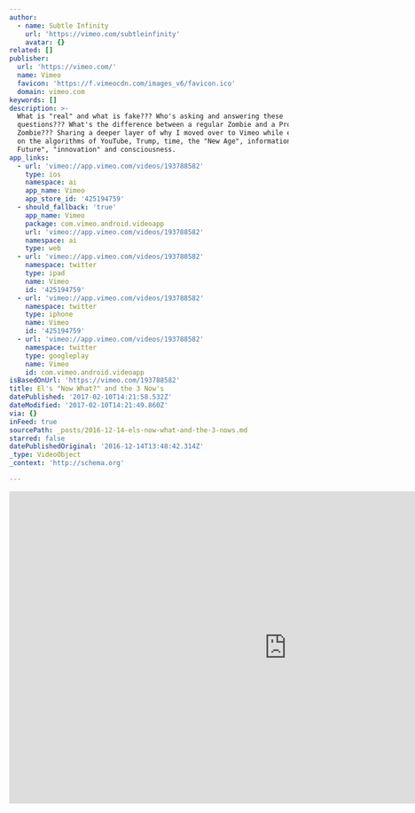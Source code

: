 ```yaml
---
author:
  - name: Subtle Infinity
    url: 'https://vimeo.com/subtleinfinity'
    avatar: {}
related: []
publisher:
  url: 'https://vimeo.com/'
  name: Vimeo
  favicon: 'https://f.vimeocdn.com/images_v6/favicon.ico'
  domain: vimeo.com
keywords: []
description: >-
  What is "real" and what is fake??? Who's asking and answering these
  questions??? What's the difference between a regular Zombie and a Proud
  Zombie??? Sharing a deeper layer of why I moved over to Vimeo while expanding
  on the algorithms of YouTube, Trump, time, the "New Age", information, "The
  Future", "innovation" and consciousness.
app_links:
  - url: 'vimeo://app.vimeo.com/videos/193788582'
    type: ios
    namespace: ai
    app_name: Vimeo
    app_store_id: '425194759'
  - should_fallback: 'true'
    app_name: Vimeo
    package: com.vimeo.android.videoapp
    url: 'vimeo://app.vimeo.com/videos/193788582'
    namespace: ai
    type: web
  - url: 'vimeo://app.vimeo.com/videos/193788582'
    namespace: twitter
    type: ipad
    name: Vimeo
    id: '425194759'
  - url: 'vimeo://app.vimeo.com/videos/193788582'
    namespace: twitter
    type: iphone
    name: Vimeo
    id: '425194759'
  - url: 'vimeo://app.vimeo.com/videos/193788582'
    namespace: twitter
    type: googleplay
    name: Vimeo
    id: com.vimeo.android.videoapp
isBasedOnUrl: 'https://vimeo.com/193788582'
title: El's "Now What?" and the 3 Now's
datePublished: '2017-02-10T14:21:58.532Z'
dateModified: '2017-02-10T14:21:49.860Z'
via: {}
inFeed: true
sourcePath: _posts/2016-12-14-els-now-what-and-the-3-nows.md
starred: false
datePublishedOriginal: '2016-12-14T13:48:42.314Z'
_type: VideoObject
_context: 'http://schema.org'

---
```

<iframe src="https://cdn.embedly.com/widgets/media.html?src=https%3A%2F%2Fplayer.vimeo.com%2Fvideo%2F193788582&amp;url=https%3A%2F%2Fvimeo.com%2F193788582&amp;image=https%3A%2F%2Fi.vimeocdn.com%2Fvideo%2F605589722_1280.jpg&amp;key=b7d04c9b404c499eba89ee7072e1c4f7&amp;type=text%2Fhtml&amp;schema=vimeo" width="1000" height="563" scrolling="no" frameborder="0" allowfullscreen="" style=""></iframe>